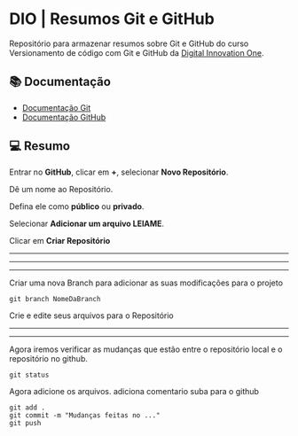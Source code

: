 
# DIO | Resumos Git e GitHub

Repositório para armazenar resumos sobre Git e GitHub do curso Versionamento  de código com Git e GitHub da [Digital Innovation One](hrrps://www.dio.me).

## 📚 Documentação
- [Documentação Git](https://git-scm.com/doc)
- [Documentação GitHub](https://docs.github.com/)

## 💻 Resumo

Entrar no **GitHub**, clicar em **+**, selecionar **Novo Repositório**.

Dê um nome ao Repositório.

Defina ele como **público** ou **privado**.

Selecionar **Adicionar um arquivo LEIAME**.

Clicar em **Criar Repositório**

--------

--------

--------

Criar uma nova Branch para adicionar as suas modificações para o projeto

```
git branch NomeDaBranch 

```
Crie e edite seus arquivos para o Repositório

--------
--------
Agora iremos verificar as mudanças que estão entre o repositório local e o repositório no github.
```
git status
```
Agora 
adicione os arquivos.
adiciona comentario
suba para o github
```
git add .
git commit -m "Mudanças feitas no ..."
git push
